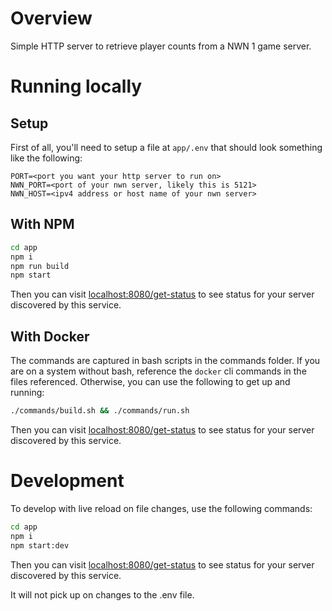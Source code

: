 # Overview

Simple HTTP server to retrieve player counts from a NWN 1 game server.

# Running locally

## Setup

First of all, you'll need to setup a file at `app/.env` that should look something like the following:

```
PORT=<port you want your http server to run on>
NWN_PORT=<port of your nwn server, likely this is 5121>
NWN_HOST=<ipv4 address or host name of your nwn server>
```

## With NPM

```bash
cd app
npm i
npm run build
npm start
```

Then you can visit [localhost:8080/get-status](http://localhost:8080/get-status) to see status for your server discovered by this service.

## With Docker

The commands are captured in bash scripts in the commands folder. If you are on a system without bash, reference the `docker` cli commands in the files referenced. Otherwise, you can use the following to get up and running:

```bash
./commands/build.sh && ./commands/run.sh
```

Then you can visit [localhost:8080/get-status](http://localhost:8080/get-status) to see status for your server discovered by this service.

# Development

To develop with live reload on file changes, use the following commands:

```bash
cd app
npm i
npm start:dev
```

Then you can visit [localhost:8080/get-status](http://localhost:8080/get-status) to see status for your server discovered by this service.

It will not pick up on changes to the .env file.